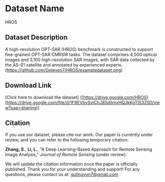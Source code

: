 # Dataset Name
HROS

## Dataset Description
A high-resolution OPT-SAR (HROS) benchmark is constructed to support fine-grained OPT-SAR CMRSIR tasks. The dataset comprises 4,000 optical images and 3,100 high-resolution SAR images, with SAR data collected by the AS-01 satellite and annotated by experienced experts.
(https://github.com/Geleven7/HROS/exampledataset.png)


## Download Link
[Click here to download the dataset]
([https://drive.google.com/HROS](https://drive.google.com/file/d/1F8EVbySyjChJ8SdiImxHQJkKgTIS3Z5D/view?usp=sharing))

## Citation
If you use our dataset, please cite our work. Our paper is currently under review, and you can refer to the following temporary citation:

**Zhang, S.**, **Li, L.**, "A Deep Learning-Based Approach for Remote Sensing Image Analysis," *Journal of Remote Sensing* (under review).

We will update the citation information once the paper is officially published. Thank you for your understanding and support! For any questions, please contact us at: gulingyun7@gmail.com .
